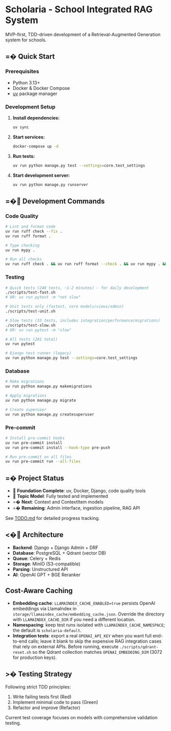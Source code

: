 # Scholaria - School Integrated RAG System

MVP-first, TDD-driven development of a Retrieval-Augmented Generation system for schools.

## =� Quick Start

### Prerequisites
- Python 3.13+
- Docker & Docker Compose
- [uv](https://github.com/astral-sh/uv) package manager

### Development Setup

1. **Install dependencies:**
   ```bash
   uv sync
   ```

2. **Start services:**
   ```bash
   docker-compose up -d
   ```

3. **Run tests:**
   ```bash
   uv run python manage.py test --settings=core.test_settings
   ```

4. **Start development server:**
   ```bash
   uv run python manage.py runserver
   ```

## =� Development Commands

### Code Quality
```bash
# Lint and format code
uv run ruff check --fix .
uv run ruff format .

# Type checking
uv run mypy .

# Run all checks
uv run ruff check . && uv run ruff format --check . && uv run mypy . && uv run python manage.py test --settings=core.test_settings
```

### Testing
```bash
# Quick tests (248 tests, ~1-2 minutes) - for daily development
./scripts/test-fast.sh
# OR: uv run pytest -m "not slow"

# Unit tests only (fastest, core models/views/admin)
./scripts/test-unit.sh

# Slow tests (33 tests, includes integration/performance/migrations)
./scripts/test-slow.sh
# OR: uv run pytest -m "slow"

# All tests (281 total)
uv run pytest

# Django test runner (legacy)
uv run python manage.py test --settings=core.test_settings
```

### Database
```bash
# Make migrations
uv run python manage.py makemigrations

# Apply migrations
uv run python manage.py migrate

# Create superuser
uv run python manage.py createsuperuser
```

### Pre-commit
```bash
# Install pre-commit hooks
uv run pre-commit install
uv run pre-commit install --hook-type pre-push

# Run pre-commit on all files
uv run pre-commit run --all-files
```

## =� Project Status

-  **Foundation Complete**: uv, Docker, Django, code quality tools
-  **Topic Model**: Fully tested and implemented
- =� **Next**: Context and ContextItem models
- =� **Remaining**: Admin interface, ingestion pipeline, RAG API

See [TODO.md](docs/TODO.md) for detailed progress tracking.

## <� Architecture

- **Backend**: Django + Django Admin + DRF
- **Database**: PostgreSQL + Qdrant (vector DB)
- **Queue**: Celery + Redis
- **Storage**: MinIO (S3-compatible)
- **Parsing**: Unstructured API
- **AI**: OpenAI GPT + BGE Reranker

## Cost-Aware Caching

- **Embedding cache**: `LLAMAINDEX_CACHE_ENABLED=true` persists OpenAI embeddings via LlamaIndex in `storage/llamaindex_cache/embedding_cache.json`. Override the directory with `LLAMAINDEX_CACHE_DIR` if you need a different location.
- **Namespacing**: keep test runs isolated with `LLAMAINDEX_CACHE_NAMESPACE`; the default is `scholaria-default`.
- **Integration tests**: export a real `OPENAI_API_KEY` when you want full end-to-end calls; leave it blank to skip the expensive RAG integration cases that rely on external APIs. Before running, execute `./scripts/qdrant-reset.sh` so the Qdrant collection matches `OPENAI_EMBEDDING_DIM` (3072 for production keys).

## >� Testing Strategy

Following strict TDD principles:
1. Write failing tests first (Red)
2. Implement minimal code to pass (Green)
3. Refactor and improve (Refactor)

Current test coverage focuses on models with comprehensive validation testing.
